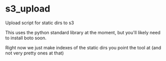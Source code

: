 s3_upload
=========

Upload script for static dirs to s3

This uses the python standard library at the moment, but you'll likely need to install boto soon.

Right now we just make indexes of the static dirs you point the tool at (and not very pretty ones at that)